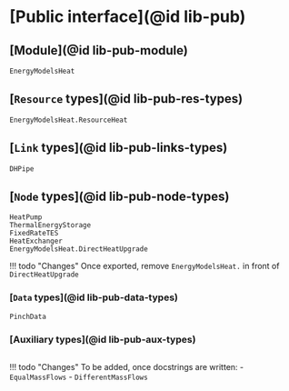 # [Public interface](@id lib-pub)

## [Module](@id lib-pub-module)

```@docs
EnergyModelsHeat
```


## [`Resource` types](@id lib-pub-res-types)

```@docs
EnergyModelsHeat.ResourceHeat
```

## [`Link` types](@id lib-pub-links-types)

```@docs
DHPipe
```

## [`Node` types](@id lib-pub-node-types)

```@docs
HeatPump
ThermalEnergyStorage
FixedRateTES
HeatExchanger
EnergyModelsHeat.DirectHeatUpgrade
```

!!! todo "Changes"
    Once exported, remove `EnergyModelsHeat.` in front of `DirectHeatUpgrade`

### [`Data` types](@id lib-pub-data-types)

```@docs
PinchData
```

### [Auxiliary types](@id lib-pub-aux-types)

```@docs
```

!!! todo "Changes"
    To be added, once docstrings are written:
    - `EqualMassFlows`
    - `DifferentMassFlows`
